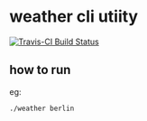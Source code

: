 # weather cli utiity

[![Travis-CI Build Status](https://travis-ci.org/2heoh/hexlet-workshop-test-cli.svg?branch=master)](https://travis-ci.org/2heoh/hexlet-workshop-test-cli)

## how to run 

eg:
```
./weather berlin
```